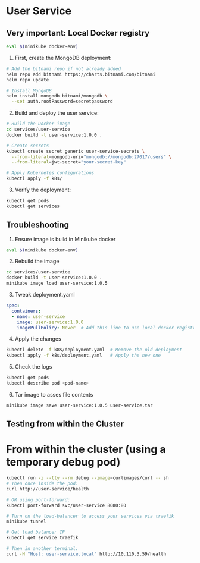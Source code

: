 # User Service

## Very important: Local Docker registry
```sh
eval $(minikube docker-env)
```

1. First, create the MongoDB deployment:
```sh
# Add the bitnami repo if not already added
helm repo add bitnami https://charts.bitnami.com/bitnami
helm repo update

# Install MongoDB
helm install mongodb bitnami/mongodb \
  --set auth.rootPassword=secretpassword
```

2. Build and deploy the user service:
```sh
# Build the Docker image
cd services/user-service
docker build -t user-service:1.0.0 .

# Create secrets
kubectl create secret generic user-service-secrets \
  --from-literal=mongodb-uri="mongodb://mongodb:27017/users" \
  --from-literal=jwt-secret="your-secret-key"

# Apply Kubernetes configurations
kubectl apply -f k8s/
```

3. Verify the deployment:
```sh
kubectl get pods
kubectl get services
```

## Troubleshooting

1. Ensure image is build in Minikube docker
```sh
eval $(minikube docker-env)
```

2. Rebuild the image
```sh
cd services/user-service
docker build -t user-service:1.0.0 .
minikube image load user-service:1.0.5
```

3. Tweak deployment.yaml
```yaml
spec:
  containers:
  - name: user-service
    image: user-service:1.0.0
    imagePullPolicy: Never  # Add this line to use local docker registry
```

4. Apply the changes
```sh
kubectl delete -f k8s/deployment.yaml  # Remove the old deployment
kubectl apply -f k8s/deployment.yaml   # Apply the new one
```

5. Check the logs
```sh
kubectl get pods
kubectl describe pod <pod-name>
```

6. Tar image to asses file contents
```sh
minikube image save user-service:1.0.5 user-service.tar
```

## Testing from within the Cluster

# From within the cluster (using a temporary debug pod)
```sh
kubectl run -i --tty --rm debug --image=curlimages/curl -- sh
# Then once inside the pod:
curl http://user-service/health

# OR using port-forward:
kubectl port-forward svc/user-service 8080:80

# Turn on the load-balancer to access your services via traefik
minikube tunnel

# Get load balancer IP
kubectl get service traefik

# Then in another terminal:
curl -H "Host: user-service.local" http://10.110.3.59/health
```
